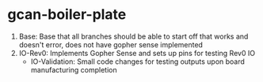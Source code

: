 # gcan-boiler-plate
1. Base: Base that all branches should be able to start off that works and doesn't error, does not have gopher sense implemented
2. IO-Rev0: Implements Gopher Sense and sets up pins for testing Rev0 IO
    - IO-Validation: Small code changes for testing outputs upon board manufacturing completion
